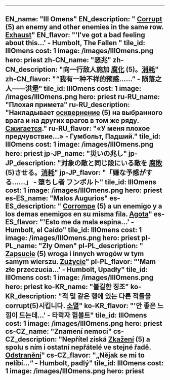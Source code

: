 ---

EN_name: "Ill Omens"
EN_description: " <u>Corrupt</u> (5) an enemy and other enemies in the same row. <u>Exhaust</u>"
EN_flavor: "'I've got a bad feeling about this...' - Humbolt, The Fallen "
tile_id: IllOmens
cost: 1
image: /images/IllOmens.png
hero: priest
zh-CN_name: "恶兆"
zh-CN_description: "向一行敌人施加 <u>腐化</u> (5)。<u>消耗</u>"
zh-CN_flavor: "“我有一种不祥的预感……” - 陨落之人——洪堡"
tile_id: IllOmens
cost: 1
image: /images/IllOmens.png
hero: priest
ru-RU_name: "Плохая примета"
ru-RU_description: "Накладывает  <u>осквернение</u> (5) на выбранного врага и на других врагов в том же ряду. <u>Сжигается</u>."
ru-RU_flavor: "«У меня плохое предчувствие...» - Гумбольт, Падший."
tile_id: IllOmens
cost: 1
image: /images/IllOmens.png
hero: priest
jp-JP_name: "災いの兆し"
jp-JP_description: "対象の敵と同じ段にいる敵を <u>腐敗</u>(5)させる。<u>消耗</u>"
jp-JP_flavor: "「嫌な予感がする……」 - 堕ちし者 フンボルト"
tile_id: IllOmens
cost: 1
image: /images/IllOmens.png
hero: priest
es-ES_name: "Malos Augurios"
es-ES_description: " <u>Corrompe</u> (5) a un enemigo y a los demas enemigos en su misma fila. <u>Agota</u>"
es-ES_flavor: "'Esto me da mala espina...' - Humbolt, el Caído"
tile_id: IllOmens
cost: 1
image: /images/IllOmens.png
hero: priest
pl-PL_name: "Zły Omen"
pl-PL_description: " <u>Zapsucie</u> (5) wroga i innych wrogów w tym samym wierszu. <u>Zużycie</u>"
pl-PL_flavor: "'Mam złe przeczucia...' - Humbolt, Upadły"
tile_id: IllOmens
cost: 1
image: /images/IllOmens.png
hero: priest
ko-KR_name: "불길한 징조"
ko-KR_description: "적 및 같은 행에 있는 다른 적들을 corrupt(5)시킵니다. <u>소멸</u>"
ko-KR_flavor: "'안 좋은 느낌이 드는데...' - 타락자 험볼트"
tile_id: IllOmens
cost: 1
image: /images/IllOmens.png
hero: priest
cs-CZ_name: "Znamení nemoci"
cs-CZ_description: "Nepřítel získá  <u>Zkažení</u> (5) a spolu s ním i ostatní nepřátelé ve stejné řadě. <u>Odstranění</u>"
cs-CZ_flavor: "„Nějak se mi to nelíbí...“ - Humbolt, padlý"
tile_id: IllOmens
cost: 1
image: /images/IllOmens.png
hero: priest
---